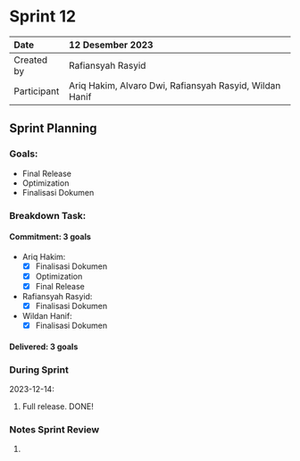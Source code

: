 # Sprint 12

| Date        | 12 Desember 2023                                         |
| :---------- | :------------------------------------------------------ |
| Created by  | Rafiansyah Rasyid                                       |
| Participant | Ariq Hakim, Alvaro Dwi, Rafiansyah Rasyid, Wildan Hanif |

## Sprint Planning

### Goals:

- Final Release
- Optimization
- Finalisasi Dokumen

### Breakdown Task:

#### Commitment: 3 goals

- Ariq Hakim:
    - [x] Finalisasi Dokumen
    - [x] Optimization
    - [x] Final Release
- Rafiansyah Rasyid:
    - [x] Finalisasi Dokumen
- Wildan Hanif:
    - [x] Finalisasi Dokumen

#### Delivered: 3 goals

### During Sprint

2023-12-14:

1. Full release. DONE!

### Notes Sprint Review

1.
